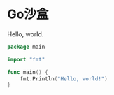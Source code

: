 # Go沙盒

Hello, world.

```go
package main

import "fmt"

func main() {
    fmt.Println("Hello, world!")
}
```
